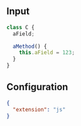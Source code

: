 
## Input
```javascript input
class C {
  aField;

  aMethod() {
    this.aField = 123;
  }
}
```

## Configuration
```json configuration
{
  "extension": "js"
}
```
